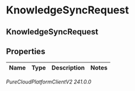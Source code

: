 # KnowledgeSyncRequest

## KnowledgeSyncRequest

## Properties

|Name | Type | Description | Notes|
|------------ | ------------- | ------------- | -------------|



_PureCloudPlatformClientV2 241.0.0_
